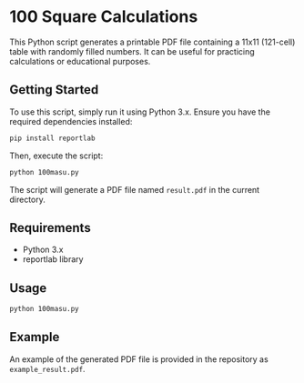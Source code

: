 # 100 Square Calculations

This Python script generates a printable PDF file containing a 11x11 (121-cell) table with randomly filled numbers. It can be useful for practicing calculations or educational purposes.

## Getting Started

To use this script, simply run it using Python 3.x. Ensure you have the required dependencies installed:

```bash
pip install reportlab
```

Then, execute the script:

```bash
python 100masu.py
```

The script will generate a PDF file named `result.pdf` in the current directory.

## Requirements

- Python 3.x
- reportlab library

## Usage

```bash
python 100masu.py
```

## Example

An example of the generated PDF file is provided in the repository as `example_result.pdf`.
